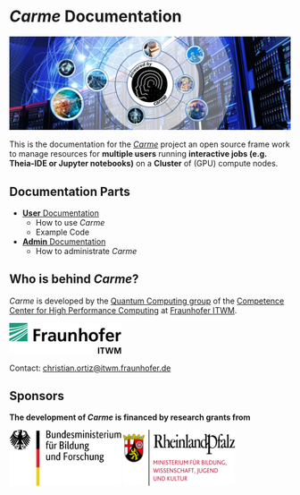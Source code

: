 # *Carme* Documentation
![carme_stage](Images/Carme-Stage--dark--symmetric.jpg)

This is the documentation for the [*Carme*](www.open-carme.org) project an open source frame work to manage resources for **multiple users** running **interactive jobs (e.g. Theia-IDE or Jupyter notebooks)** on a **Cluster** of (GPU) compute nodes.


## Documentation Parts

* [**User** Documentation](UserDoc/readme.md)
    * How to use *Carme*
    * Example Code
* [**Admin** Documentation](AdminDoc/README.md)
    * How to administrate *Carme*

## Who is behind *Carme*?

_Carme_ is developed by the [Quantum Computing group](https://www.itwm.fraunhofer.de/en/departments/hpc/quantum-computing.html) of the [Competence Center for High Performance Computing](https://www.itwm.fraunhofer.de/en/departments/hpc.html) at [Fraunhofer ITWM](https://www.itwm.fraunhofer.de).

<img src="Images/logo.png" width="200">

Contact: christian.ortiz@itwm.fraunhofer.de

## Sponsors
**The development of *Carme* is financed by research grants from**

<img src="Images/BMBF.png" width="200" height="100">  

<img src="Images/RLP.png" width="200" height="100">

